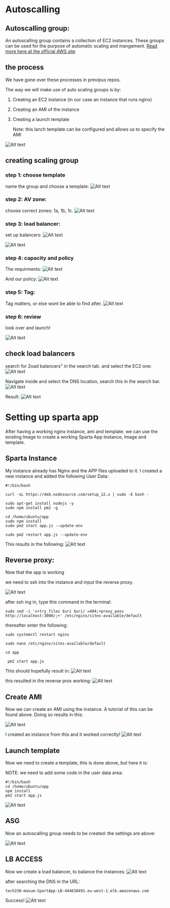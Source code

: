 # Autoscalling 

## Autoscalling group:
An autoscalling group contains a collection of EC2 instances. These groups can be used for the purpose of automatic scaling and mangement. [Read more here at the official AWS site](https://docs.aws.amazon.com/autoscaling/ec2/userguide/auto-scaling-groups.html)

## the process
We have gone over these processes in previpus repos.

The way we will make use of auto scaling groups is by:
1. Creating an EC2 instance (in our case an instance that runs nginx)
2. Creating an AMI of the instance
3. Creating a launch template 

    Note: this lanch template can be configured and allows us to specify the AMI 


![Alt text](autoscale-image/elb-tutorial-architecture-diagram.png)

## creating scaling group

### step 1: choose template

name the group and choose a template:
![Alt text](autoscale-image/Screenshot%202023-05-22%20141936.png)

### step 2: AV zone:

choose correct zones:
1a, 1b, 1c.
![Alt text](autoscale-image/Screenshot%202023-05-22%20142245.png)

### step 3: load balancer:
set up balancers:
![Alt text](autoscale-image/Screenshot%202023-05-22%20143555.png)

![Alt text](autoscale-image/Screenshot%202023-05-22%20143616.png)


### step 4: capacity and policy
The requirments:
![Alt text](autoscale-image/Screenshot%202023-05-22%20143750.png)

And our policy:
![Alt text](autoscale-image/Screenshot%202023-05-22%20144041.png)

### step 5: Tag:

Tag matters, or else wont be able to find after.
![Alt text](autoscale-image/Screenshot%202023-05-22%20144347.png)

### step 6: review

look over and launch!

![Alt text](autoscale-image/Screenshot%202023-05-22%20144453.png)

## check load balancers

search for 2oad balancers" in the search tab. and select the EC2 one:
![Alt text](autoscale-image/Screenshot%202023-05-22%20145128.png)

Navigate inside and select the DNS location, search this in the search bar.
![Alt text](autoscale-image/Screenshot%202023-05-22%20145427.png)

Result:
![Alt text](autoscale-image/Screenshot%202023-05-22%20145522.png)


# Setting up sparta app

After having a working nginx instance, ami and template. 
we can use the existing Image to create a working Sparta App Instance, Image and template.

## Sparta Instance

My instance already has Nginx and the APP files uploaded to it. I created a new instance and added the following User Data:
```
#!/bin/bash

curl -sL https://deb.nodesource.com/setup_12.x | sudo -E bash -

sudo apt-get install nodejs -y
sudo npm install pm2 -g

cd /home/ubuntu/app
sudo npm install
sudo pm2 start app.js --update-env

sudo pm2 restart app.js --update-env
```

This results in the following:
![Alt text](autoscale-image/Screenshot%202023-05-23%20113902.png)

## Reverse proxy:
Now that the app is working

we need to ssh into the instance and input the reverse proxy.

![Alt text](autoscale-image/Screenshot%202023-05-23%20121658.png)

after ssh ing in, type this command in the terminal:
```
sudo sed -i 's+try_files $uri $uri/ =404;+proxy_pass http://localhost:3000/;+' /etc/nginx/sites-available/default
```
thereafter enter the following:
```
sudo systemctl restart nginx
```
```
sudo nano /etc/nginx/sites-available/default
```
```
cd app
```
```
 pm2 start app.js
```
This should hopefully result in:
![Alt text](autoscale-image/Screenshot%202023-05-23%20121945.png)

this resulted in the reverse prox working:
![Alt text](autoscale-image/sparta-reverse.png)

## Create AMI
Now we can create an AMI using the instance. A tutorial of this can be found above. Doing so results in this:

![Alt text](autoscale-image/Screenshot%202023-05-23%20122736.png)

I created an instance from this and it worked correctly!
![Alt text](autoscale-image/Screenshot%202023-05-23%20122839.png)
## Launch template
Now we need to create a template, this is done above, but here it is:

NOTE: we need to add some code in the user data area:
```
#!/bin/bash
cd /home/ubuntu/app
npm install
pm2 start app.js
```

![Alt text](autoscale-image/Screenshot%202023-05-23%20122627.png)

## ASG
 Now an autoscalling group needs to be created:
 the settings are above:

![Alt text](autoscale-image/Screenshot%202023-05-23%20122525.png)

## LB ACCESS
Now we create a load balancer, to balance the instances:
![Alt text](autoscale-image/Screenshot%202023-05-23%20122947.png)

after searching the DNS in the URL:
```
tech230-masum-SpartApp-LB-444638491.eu-west-1.elb.amazonaws.com
```
Success!
![Alt text](autoscale-image/Screenshot%202023-05-23%20123035.png)


